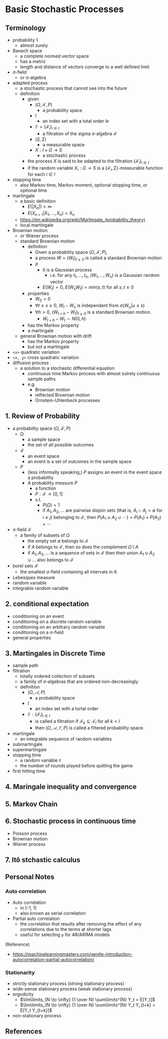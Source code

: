# Basic Stochastic Processes

## Terminology

- probability 1
  - almost surely
- Banach space
  - a complete normed vector space
  - has a metric
  - length and distance of vectors converge to a well defined limit
- σ-field
  - or σ-algebra
- adapted process
  - a stochastic process that cannot see into the future
  - definition
    - given
      - $(\Omega, \mathcal{F}, P)$
        - a probability space
      - $I$
        - an index set with a total order $le$
      - $\mathbb{F} = (\mathcal{F}_i)_{i \in I}$
        - a filtration of the sigma σ-algebra $\mathcal{F}$
      - $(S, \Sigma)$
        - a measurable space
      - $X: I \times \Omega \to S$
        - a stochastic process
    - the process $X$ is said to be adapted to the filtration $(\mathcal{F}_i)_{i \in I}$
    - if the random variable $X_i: \Omega \to S$ is a $(\mathcal{F}_i, \Sigma)$-measurable function for each $i \in I$
- stopping time
  - also Markov time, Markov moment, optional stopping time, or optional time
- martingale
  - a basic definition
    - $E(|X_n|) < \infty$
    - $E(X_{n+1} | X_1, ..., X_n) = X_n$
  - https://en.wikipedia.org/wiki/Martingale_(probability_theory)
  - local martingale
- Brownian motion
  - or Wiener process
  - standard Brownian motion
    - definition
      - Given a probability space $(\Omega, \mathcal{F}, P)$,
      - a process $W=(W_t)_{t \ge 0}$ is called a standard Brownian motion
      - if
        - it is a Gaussian process
          - i.e. for any $t_1, ..., t_n$, $(W_1, ..., W_n)$ is a Gaussian random vector
        - $E(W_t)=0$, $E(W_s W_t) = min(s,t)$ for all $s, t \ge 0$
    - properties
      - $W_0 = 0$
      - $\forall t \ge s \ge 0$, $W_t - W_s$ is independent from $\sigma(W_u|u \le s)$
      - $\forall h \gt 0$, $(W_{t+h} - W_t)_{t \ge 0}$ is a standard Brownian motion.
        - $W_{t+h} - W_t \sim N(0, h)$
    - has the Markov property
    - a martingale
  - general Brownian motion with drift
    - has the Markov property
    - but not a martingale
- `<x>` quadratic variation
- `<x, y>` cross quadratic variation
- diffusion process
  - a solution to a stochastic differential equation
    - continuous time Markov process with almost sulrely continuous sample paths
    - e.g.
      - Brownian motion
      - reflected Brownian motion
      - Ornstein-Uhlenbeck processes

## 1. Review of Probability

- a probability space $(\Omega, \mathcal{F}, P)$
  - Ω
    - a sample space
    - the set of all possible outcomes
  - $\mathcal{F}$
    - an event space
    - an event is a set of outcomes in the sample space
  - $P$
    - (less informally speaking,) $P$ assigns an event in the event space a probability
    - A probability measure $P$
      - a function
      - $P: \mathcal{F} \to [0, 1]$
      - s.t.
        - $P(\Omega) = 1$
        - if $A_1, A_2, ...$ are pairwise disjoin sets (that is, $A_i \cap A_j = \emptyset$ for $i \neq j$) belonging to $\mathcal{F}$, then $P(A_1 \cup A_2 \cup \cdots) = P(A_1) + P(A_2) + \cdots$
- σ-field $\mathcal{F}$
  - a family of subsets of Ω
    - the empty set $\emptyset$ belongs to $\mathcal{F}$
    - if $A$ belongs to $\mathcal{F}$, then so does the complement $\Omega \setminus A$
    - if $A_1, A_2, ...$ is a sequence of sets in $\mathcal{F}$ then their union $A_1 \cup A_2 \cup ...$ also belongs to $\mathcal{F}$
- borel sets $\mathcal{F}$
  - the smallest σ-field containing all intervals in $\mathbb{R}$
- Lebesques measure
- random variable
- integrable random variable

## 2. conditional expectation

- conditioning on an event
- conditioning on a discrete random variable
- conditioning on an arbitrary random variable
- conditioning on a σ-field
- general properties

## 3. Martingales in Discrete Time

- sample path
- filtration
  - totally ordered collection of subsets
  - a family of σ-algebras that are ordered non-decreasingly
  - definition
    - $(\Omega, \mathcal{A}, P)$
      - a probability space
    - $I$
      - an index set with a tortal order
    - $\mathbb{F}: (\mathcal{F}_i)_{i \in I}$
      - is called a filtration if $\mathcal{F}_k \subseteq \mathcal{F}_l$ for all $k < l$
      - then $(\Omega, \mathcal{A}, \mathbb{F}, P)$ is called a filtered probability space.
- martingale
  - an integrable sequence of random variables
- submartingale
- supermartingale
- stopping time
  - a random variable $\tau$
  - the number of rounds played before quitting the game
- first hitting time

## 4. Maringale inequality and convergence

## 5. Markov Chain

## 6. Stochastic process in continuous time

- Poisson process
- Brownian motion
- Wiener process

## 7. Itô stchastic calculus

## Personal Notes

### Auto correlation

- Auto correlation
  - in [-1, 1]
  - also known as serial correlation
- Partial auto correlation
  - the correlation that results after removing the effect of any correlations due to the terms at shorter lags.
  - useful for selecting `p` for AR/ARIMA models

(Reference)

- https://machinelearningmastery.com/gentle-introduction-autocorrelation-partial-autocorrelation/

### Stationarity

- strictly stationary process (strong stationary process)
- wide-sense stationary process (weak stationary process)
- ergodicity
  - $\lim\limits_{N \to \infty} {1 \over N} \sum\limits^{N} Y_t = E[Y_t]$
  - $\lim\limits_{N \to \infty} {1 \over N} \sum\limits^{N} Y_t Y_{t+k} = E[Y_t Y_{t+k}]$
- non-stationary process

## References

